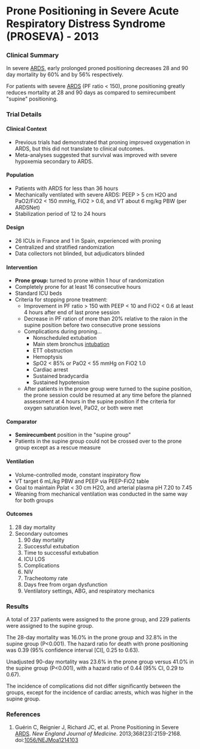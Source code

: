 # Prone Positioning in Severe Acute Respiratory Distress Syndrome (PROSEVA) - 2013
### Clinical Summary
In severe [ARDS](Acute%20Respiratory%20Distress%20Syndrome.md), early prolonged proned positioning decreases 28 and 90 day mortality by 60% and by 56% respectively.

For patients with severe [ARDS](Acute%20Respiratory%20Distress%20Syndrome.md) (PF ratio < 150), prone positioning greatly reduces mortality at 28 and 90 days as compared to semirecumbent "supine" positioning.

### Trial Details

#### Clinical Context

*   Previous trials had demonstrated that proning improved oxygenation in ARDS, but this did not translate to clinical outcomes.
*   Meta-analyses suggested that survival was improved with severe hypoxemia secondary to ARDS.

#### Population

*   Patients with ARDS for less than 36 hours
*   Mechanically ventilated with severe ARDS: PEEP > 5 cm H2O and PaO2/FiO2 < 150 mmHg, FiO2 \> 0.6, and VT about 6 mg/kg PBW (per ARDSNet)
*   Stabilization period of 12 to 24 hours

#### Design

*   26 ICUs in France and 1 in Spain, experienced with proning
*   Centralized and stratified randomization
*   Data collectors not blinded, but adjudicators blinded

#### Intervention

*   **Prone group:** turned to prone within 1 hour of randomization
*   Completely prone for at least 16 consecutive hours
*   Standard ICU beds
*   Criteria for stopping prone treatment:
    *   Improvement in PF ratio > 150 with PEEP < 10 and FiO2 < 0.6 at least 4 hours after end of last prone session
    *   Decrease in PF ration of more than 20% relative to the raion in the supine position before two consecutive prone sessions
    *   Complications during proning…
        *   Nonscheduled extubation
        *   Main stem bronchus [intubation](../Procedures/Intubation.md)
        *   ETT obstruction
        *   Hemoptysis
        *   SpO2 < 85% or PaO2 < 55 mmHg on FiO2 1.0
        *   Cardiac arrest
        *   Sustained bradycardia
        *   Sustained hypotension
    *   After patients in the prone group were turned to the supine position, the prone session could be resumed at any time before the planned assessment at 4 hours in the supine position if the criteria for oxygen saturation level, PaO2, or both were met

#### Comparator

*   **Semirecumbent** position in the "supine group"
*   Patients in the supine group could not be crossed over to the prone group except as a rescue measure

#### Ventilation

*   Volume-controlled mode, constant inspiratory flow
*   VT target 6 mL/kg PBW and PEEP via PEEP-FiO2 table
*   Goal to maintain Pplat < 30 cm H2O, and arterial plasma pH 7.20 to 7.45
*   Weaning from mechanical ventilation was conducted in the same way for both groups

#### Outcomes

1.  28 day mortality
2.  Secondary outcomes
    1.  90 day mortality
    2.  Successful extubation
    3.  Time to successful extubation
    4.  ICU LOS
    5.  Complications
    6.  NIV
    7.  Tracheotomy rate
    8.  Days free from organ dysfunction
    9.  Ventilatory settings, ABG, and respiratory mechanics

### Results
A total of 237 patients were assigned to the prone group, and 229 patients were assigned to the supine group.

The 28-day mortality was 16.0% in the prone group and 32.8% in the supine group (P<0.001). The hazard ratio for death with prone positioning was 0.39 (95% confidence interval \[CI\], 0.25 to 0.63).

Unadjusted 90-day mortality was 23.6% in the prone group versus 41.0% in the supine group (P<0.001), with a hazard ratio of 0.44 (95% CI, 0.29 to 0.67).

The incidence of complications did not differ significantly between the groups, except for the incidence of cardiac arrests, which was higher in the supine group.

### References

1.  Guérin C, Reignier J, Richard JC, et al. Prone Positioning in Severe [ARDS](Acute%20Respiratory%20Distress%20Syndrome.md). _New England Journal of Medicine_. 2013;368(23):2159-2168. doi:[1056/NEJMoa1214103](https://doi.org/10.1056/NEJMoa1214103)